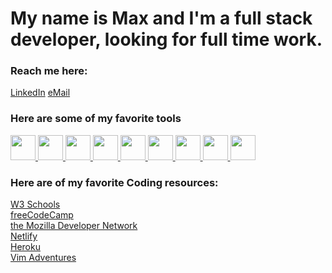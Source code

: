<link rel="stylesheet" href="https://cdn.jsdelivr.net/gh/devicons/devicon@v2.15.1/devicon.min.css">

# My name is **Max** and I'm a full stack developer, looking for full time work. 

### Reach me here:
[LinkedIn](https://www.linkedin.com/in/maxees/)
[eMail](mailto:max@maxees.dev)

### Here are some of my favorite tools

<a href="https://reactjs.org/">
<img height="40px" src="https://cdn.jsdelivr.net/gh/devicons/devicon/icons/react/react-original.svg" />
</a>
<a href="https://rubyonrails.org/">
<img height="40px" src="https://cdn.jsdelivr.net/gh/devicons/devicon/icons/rails/rails-plain.svg" />          
</a>
<a href="https://www.ruby-lang.org/en/">
<img height="40px" src="https://cdn.jsdelivr.net/gh/devicons/devicon/icons/ruby/ruby-plain.svg" />          
</a>
<a href="https://html.spec.whatwg.org/multipage/">
<img height="40px" src="https://cdn.jsdelivr.net/gh/devicons/devicon/icons/html5/html5-plain-wordmark.svg" />
</a>
<a href="https://www.w3.org/2020/12/css-wg-charter.html">
<img height="40px" src="https://cdn.jsdelivr.net/gh/devicons/devicon/icons/css3/css3-plain-wordmark.svg" />          
</a>
<a href="https://code.visualstudio.com/">
<img height="40px" src="https://cdn.jsdelivr.net/gh/devicons/devicon/icons/vscode/vscode-original.svg" />
</a>
<a href="https://ubuntu.com/tutorials/install-ubuntu-on-wsl2-on-windows-10#1-overview">                          
<img height="40px" src="https://cdn.jsdelivr.net/gh/devicons/devicon/icons/ubuntu/ubuntu-plain.svg" />
</a>
<a href="https://www.gnu.org/software/bash/">
<img height="40px" src="https://cdn.jsdelivr.net/gh/devicons/devicon/icons/bash/bash-original.svg" />
</a>
<a href="https://www.vim.org/">          
<img height="40px" src="https://cdn.jsdelivr.net/gh/devicons/devicon/icons/vim/vim-plain.svg" />
</a>

<!-- React Rails Ruby HTML CSS -->

### Here are of my favorite Coding resources:

[W3 Schools ](https://www.w3schools.com/)  
[freeCodeCamp](https://www.freecodecamp.org/)    
[the Mozilla Developer Network](https://developer.mozilla.org/en-US/)  
[Netlify](https://www.netlify.com/)  
[Heroku](https://www.heroku.com/)  
[Vim Adventures](https://vim-adventures.com/)

<!--
### Here are some of my favorite Coding projects:


### Here are some other projects I've had fun working on:

<div style="display: flex">
<iframe width="560" height="315" src="https://www.youtube-nocookie.com/embed/baCHosDzDDA" title="YouTube video player" frameborder="0" allow="accelerometer; autoplay; clipboard-write; encrypted-media; gyroscope; picture-in-picture" allowfullscreen></iframe>
&nbsp;
<iframe width="560" height="315" src="https://www.youtube-nocookie.com/embed/i11FDMUffMU" title="YouTube video player" frameborder="0" allow="accelerometer; autoplay; clipboard-write; encrypted-media; gyroscope; picture-in-picture" allowfullscreen></iframe>
&nbsp;
<iframe width="560" height="315" src="https://www.youtube-nocookie.com/embed/KvA7So8tidQ" title="YouTube video player" frameborder="0" allow="accelerometer; autoplay; clipboard-write; encrypted-media; gyroscope; picture-in-picture" allowfullscreen></iframe>
</div>

### Here are some of my favorite songs:

### Here are some of my favorite books:

😳 (more to come) 😳







**ProfessionalMaxJS/ProfessionalMaxJS** is a ✨ _special_ ✨ repository because its `README.md` (this file) appears on your GitHub profile.

Here are some ideas to get you started:

- 🔭 I’m currently working on ...
- 🌱 I’m currently learning ...
- 👯 I’m looking to collaborate on ...
- 🤔 I’m looking for help with ...
- 💬 Ask me about ...
- 📫 How to reach me: ...
- 😄 Pronouns: ...
- ⚡ Fun fact: ...
-->
